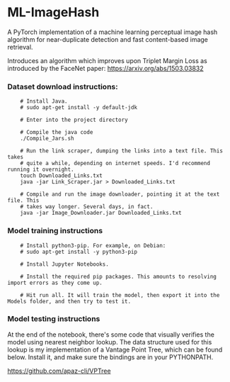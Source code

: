 # ML-ImageHash

A PyTorch implementation of a machine learning perceptual image hash algorithm for near-duplicate detection and fast content-based image retrieval.

Introduces an algorithm which improves upon Triplet Margin Loss as introduced by the FaceNet paper: <https://arxiv.org/abs/1503.03832>

### Dataset download instructions:

``` 
    # Install Java.
    # sudo apt-get install -y default-jdk

    # Enter into the project directory

    # Compile the java code
    ./Compile_Jars.sh

    # Run the link scraper, dumping the links into a text file. This takes 
    # quite a while, depending on internet speeds. I'd recommend running it overnight.
    touch Downloaded_Links.txt
    java -jar Link_Scraper.jar > Downloaded_Links.txt
    
    # Compile and run the image downloader, pointing it at the text file. This 
    # takes way longer. Several days, in fact.
    java -jar Image_Downloader.jar Downloaded_Links.txt
```

### Model training instructions

``` 
    # Install python3-pip. For example, on Debian:
    # sudo apt-get install -y python3-pip

    # Install Jupyter Notebooks.

    # Install the required pip packages. This amounts to resolving import errors as they come up.

    # Hit run all. It will train the model, then export it into the Models folder, and then try to test it.
```

### Model testing instructions

At the end of the notebook, there's some code that visually verifies the model using nearest neighbor lookup. The data structure used for this lookup is my implementation of a Vantage Point Tree, which can be found below. Install it, and make sure the bindings are in your PYTHONPATH.

<https://github.com/apaz-cli/VPTree>
